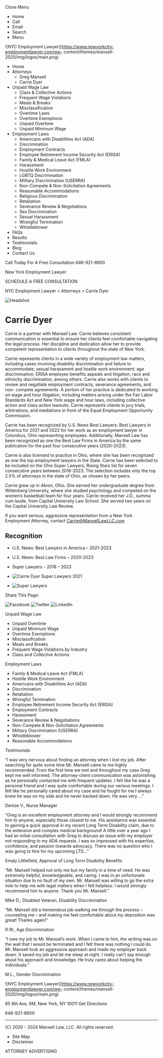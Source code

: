 Close Menu

  * Home
  * Call
  * Email
  * Search
  * Menu

![NYC Employment Lawyer](https://www.newyorkcity-employmentlawyer.com/wp-
content/themes/mansell-2020/img/logos/main.png)

  * Home
  * Attorneys
    * Greg Mansell
    * Carrie Dyer
  * Unpaid Wage Law
    * Class & Collective Actions
    * Frequent Wage Violations
    * Meals & Breaks
    * Misclassification
    * Overtime Laws
    * Overtime Exemptions
    * Unpaid Overtime
    * Unpaid Minimum Wage
  * Employment Laws
    * Americans with Disabilities Act (ADA)
    * Discrimination
    * Employment Contracts
    * Employee Retirement Income Security Act (ERISA)
    * Family & Medical Leave Act (FMLA)
    * Harassment
    * Hostile Work Environment
    * LGBTQ Discrimination
    * Military Discrimination (USERRA)
    * Non-Compete & Non-Solicitation Agreements
    * Reasonable Accommodations
    * Religious Discrimination
    * Retaliation
    * Severance Review & Negotiations
    * Sex Discrimination
    * Sexual Harassment
    * Wrongful Termination
    * Whistleblower
  * FAQs
  * Results
  * Testimonials
  * Blog
  * Contact Us

Call Today For A Free Consultation 646-921-8900

New York Employment Lawyer

SCHEDULE A FREE CONSULTATION

NYC Employment Lawyer > Attorneys > Carrie Dyer

![Headshot](/wp-content/uploads/2020/06/Carrie-Dyer-scaled.jpg)

# Carrie Dyer

Carrie is a partner with Mansell Law. Carrie believes consistent communication
is essential to ensure her clients feel comfortable navigating the legal
process. Her discipline and dedication allow her to provide competent
representation to clients throughout the state of New York.

Carrie represents clients in a wide variety of employment law matters,
including cases involving disability discrimination and failure to
accommodate; sexual harassment and hostile work environment; age
discrimination; ERISA employee benefits appeals and litigation; race and
ethnicity discrimination; among others. Carrie also works with clients to
review and negotiate employment contracts, severance agreements, and non-
compete agreements. A portion of her practice is dedicated to working on wage
and hour litigation, including matters arising under the Fair Labor Standards
Act and New York wage and hour laws, including collective action and class
action lawsuits. Carrie represents clients in jury trials, arbitrations, and
mediations in front of the Equal Employment Opportunity Commission.

Carrie has been recognized by U.S. News Best Lawyers: Best Lawyers in America
for 2021 and 2022 for her work as an employment lawyer in Columbus, Ohio
representing employees. Additionally, Mansell Law has been recognized as one
the Best Law Firms in America by the same publication for the past four
consecutive years (2020-2023).

Carrie is also licensed to practice in Ohio, where she has been recognized as
one the top employment lawyers in the State. Carrie has been selected to be
included on the Ohio Super Lawyers, Rising Stars list for seven consecutive
years between 2016-2023. The selection includes only the top 2.5% of attorneys
in the state of Ohio, as chosen by her peers.

Carrie grew up in Akron, Ohio. She earned her undergraduate degree from
Wittenberg University, where she studied psychology and competed on the
women’s basketball team for four years. Carrie received her J.D., summa cum
laude, from Capital University Law School. She served two years on the Capital
University Law Review.

If you want serious, aggressive representation from a New York Employment
Attorney, contact Carrie@MansellLawLLC.com

## Recognition

  * U.S. News: Best Lawyers in America – 2021-2023
  * U.S. News: Best Law Firms – 2020-2023
  * Super Lawyers – 2016 – 2023

  * ![Carrie Dyer Super Lawyers 2021](/wp-content/uploads/2021/01/carrie-sl-2021.png)
  * ![Super Lawyers](/wp-content/uploads/2020/06/CJD-Superlawyer-badge-1-cropped.png)

Share This Page:

![Facebook](https://d78c52a599aaa8c95ebc-9d8e71b4cb418bfe1b178f82d9996947.ssl.cf1.rackcdn.com/dsk_sharing/icons/ftlg_16.png)
![Twitter](https://d78c52a599aaa8c95ebc-9d8e71b4cb418bfe1b178f82d9996947.ssl.cf1.rackcdn.com/dsk_sharing/icons/ftlg_16.png)
![LinkedIn](https://d78c52a599aaa8c95ebc-9d8e71b4cb418bfe1b178f82d9996947.ssl.cf1.rackcdn.com/dsk_sharing/icons/ftlg_16.png)

Unpaid Wage Law

  * Unpaid Overtime
  * Unpaid Minimum Wage
  * Overtime Exemptions
  * Misclassification
  * Meals and Breaks
  * Frequent Wage Violations by Industry
  * Class and Collective Actions 

Employment Laws

  * Family & Medical Leave Act (FMLA)
  * Hostile Work Environment
  * Americans with Disabilities Act (ADA)
  * Discrimination
  * Retaliation
  * Wrongful Termination
  * Employee Retirement Income Security Act (ERISA)
  * Employment Contracts
  * Harassment
  * Severance Review & Negotiations
  * Non-Compete & Non-Solicitation Agreements
  * Military Discrimination (USERRA)
  * Whistleblower
  * Reasonable Accommodations

Testimonials

“I was very nervous about finding an attorney when I lost my job. After
searching for quite some time Mr. Mansell came to me highly recommended. From
the first time we met and throughout my case Greg kept me well informed. The
attorney-client communication was astonishing as he personally contacted me
with frequent updates. I felt like he was a personal friend and I was quite
comfortable during our various meetings. I felt like he personally cared about
my case and he fought for me.I always knew he was on my side and he never
backed down. He was very ...”

Denise V., Nurse Manager

“Greg is an excellent employment attorney and I would strongly recommend him
to anyone, especially those closest to me. His assistance was essential to
gaining a quick approval in my recent Long Term Disability claim, due to the
extensive and complex medical background! A little over a year ago I had an
initial consultation with Greg to discuss an issue with my employer not
responding to my ADA requests. I was so impressed with his expertise,
confidence, and passion towards advocacy. There was no question who I was
going to hire for my upcoming LTD...”

Emaly Littlefield, Approval of Long Term Disability Benefits

“Mr. Mansell helped not only me but my family in a time of need. He was
extremely helpful, knowledgeable, and caring. I was in an unfortunate
situation due to no fault of my own. Mr. Mansell was willing to go the extra
mile to help me with legal matters when I felt helpless. I would strongly
recommend him to anyone. Thank you Mr. Mansell.”

Mike D., Disabled Veteran, Disability Discrimination

“Mr. Mansell did a tremendous job walking me through the process – counseling
me – and making me feel comfortable about my deposition was great! Thanks
again!”

R.W., Age Discrimination

“I owe my job to Mr. Mansell’s work. When I came to him, the writing was on
the wall that I would be terminated and I felt there was nothing I could do.
Mr. Mansell took an aggressive approach and made my employer back down. It
saved my job and let me sleep at night. I really can’t say enough about his
approach and knowledge. He truly cares about helping the individuals.”

M.L., Gender Discrimination

![NYC Employment Lawyer](https://www.newyorkcity-employmentlawyer.com/wp-
content/themes/mansell-2020/img/logos/main.png)

85 8th Ave, 6M, New York, NY 10011  Get Directions

  

646-921-8900

  *   *   *   * 

(C) 2020 - 2024 Mansell Law, LLC. All rights reserved.

  * Site Map
  * Disclaimer

ATTORNEY ADVERTISING

